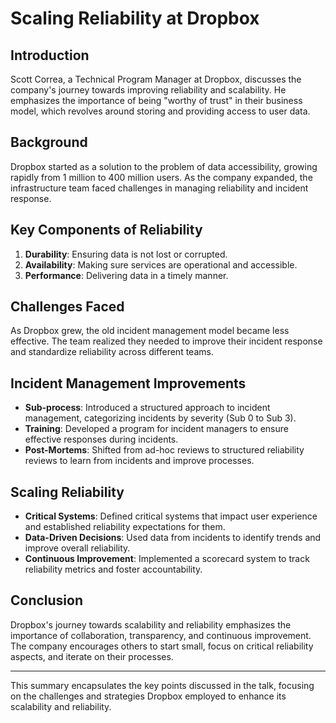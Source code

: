 # Scaling Reliability at Dropbox

## Introduction

Scott Correa, a Technical Program Manager at Dropbox, discusses the company's journey towards improving reliability and scalability. He emphasizes the importance of being "worthy of trust" in their business model, which revolves around storing and providing access to user data.

## Background

Dropbox started as a solution to the problem of data accessibility, growing rapidly from 1 million to 400 million users. As the company expanded, the infrastructure team faced challenges in managing reliability and incident response.

## Key Components of Reliability

1. **Durability**: Ensuring data is not lost or corrupted.
2. **Availability**: Making sure services are operational and accessible.
3. **Performance**: Delivering data in a timely manner.

## Challenges Faced

As Dropbox grew, the old incident management model became less effective. The team realized they needed to improve their incident response and standardize reliability across different teams.

## Incident Management Improvements

- **Sub-process**: Introduced a structured approach to incident management, categorizing incidents by severity (Sub 0 to Sub 3).
- **Training**: Developed a program for incident managers to ensure effective responses during incidents.
- **Post-Mortems**: Shifted from ad-hoc reviews to structured reliability reviews to learn from incidents and improve processes.

## Scaling Reliability

- **Critical Systems**: Defined critical systems that impact user experience and established reliability expectations for them.
- **Data-Driven Decisions**: Used data from incidents to identify trends and improve overall reliability.
- **Continuous Improvement**: Implemented a scorecard system to track reliability metrics and foster accountability.

## Conclusion

Dropbox's journey towards scalability and reliability emphasizes the importance of collaboration, transparency, and continuous improvement. The company encourages others to start small, focus on critical reliability aspects, and iterate on their processes.

---

This summary encapsulates the key points discussed in the talk, focusing on the challenges and strategies Dropbox employed to enhance its scalability and reliability.
